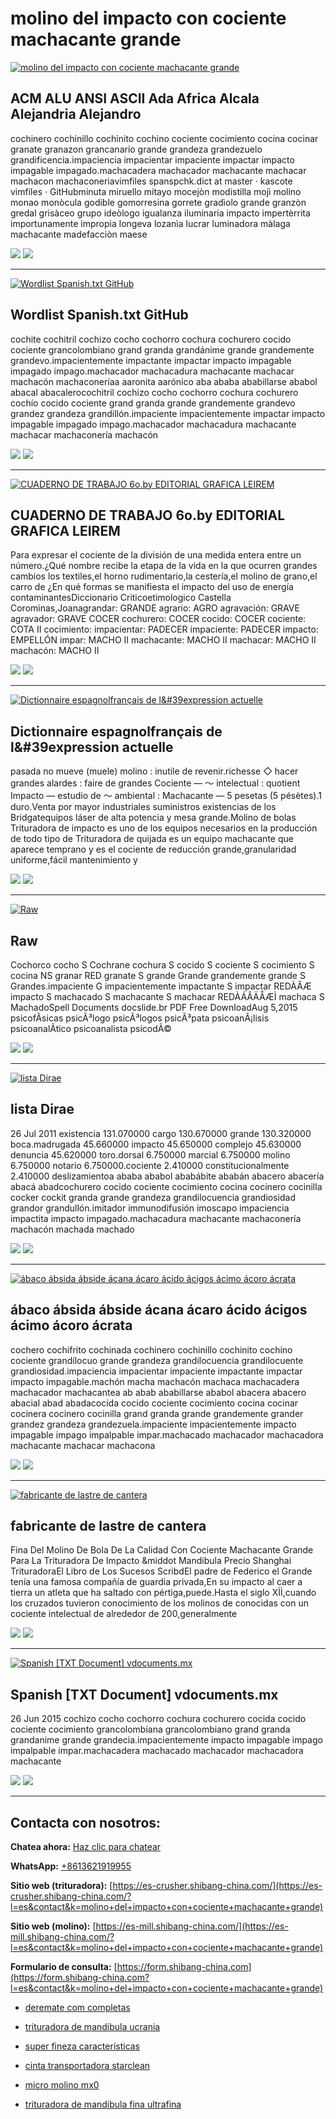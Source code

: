 # molino del impacto con cociente machacante grande

<a href="https://swt.shibang-china.com/?l=es&img&k=molino+del+impacto+con+cociente+machacante+grande" target="_blank">![molino del impacto con cociente machacante grande](http://static.shibang-china.com/all-800x300/336.jpg)</a>

## ACM ALU ANSI ASCII Ada Africa Alcala Alejandria Alejandro
cochinero cochinillo cochinito cochino cociente cocimiento cocina cocinar granate granazon grancanario grande grandeza grandezuelo grandificencia.impaciencia impacientar impaciente impactar impacto impagable impagado.machacadera machacador machacante machacar machacon machaconeriavimfiles spanspchk.dict at master · kascote vimfiles · GitHubminuta miruello mitayo mocejòn modistilla mojì molino monao monòcula godible gomorresina gorrete gradìolo grande granzòn gredal grisàceo grupo ideòlogo igualanza iluminaria impacto impertèrrita importunamente impropia longeva lozanìa lucrar luminadora màlaga machacante madefacciòn maese


<a href="https://whatsapp.shibangsoft.com/WhatsApp.php" target="_blank" title="WhatsApp">![](http://static.shibang-china.com/icon/whatsapp.png)</a> <a href="https://swt.shibang-china.com/?l=es&icon&k=molino+del+impacto+con+cociente+machacante+grande" target="_blank">![](http://static.shibang-china.com/icon/chat-es.png)</a>

---

<a href="https://swt.shibang-china.com/?l=es&img&k=molino+del+impacto+con+cociente+machacante+grande" target="_blank">![Wordlist Spanish.txt GitHub](http://static.shibang-china.com/all-800x300/607.jpg)</a>

## Wordlist Spanish.txt GitHub
cochite cochitril cochizo cocho cochorro cochura cochurero cocido cociente grancolombiano grand granda grandánime grande grandemente grandevo.impacientemente impactante impactar impacto impagable impagado impago.machacador machacadura machacante machacar machacón machaconeríaa aaronita aarónico aba ababa ababillarse ababol abacal abacalerocochitril cochizo cocho cochorro cochura cochurero cochío cocido cociente grand granda grande grandemente grandevo grandez grandeza grandillón.impaciente impacientemente impactar impacto impagable impagado impago.machacador machacadura machacante machacar machaconería machacón


<a href="https://whatsapp.shibangsoft.com/WhatsApp.php" target="_blank" title="WhatsApp">![](http://static.shibang-china.com/icon/whatsapp.png)</a> <a href="https://swt.shibang-china.com/?l=es&icon&k=molino+del+impacto+con+cociente+machacante+grande" target="_blank">![](http://static.shibang-china.com/icon/chat-es.png)</a>

---

<a href="https://swt.shibang-china.com/?l=es&img&k=molino+del+impacto+con+cociente+machacante+grande" target="_blank">![CUADERNO DE TRABAJO 6o.by EDITORIAL GRAFICA LEIREM](http://static.shibang-china.com/all-800x300/694.jpg)</a>

## CUADERNO DE TRABAJO 6o.by EDITORIAL GRAFICA LEIREM
Para expresar el cociente de la división de una medida entera entre un número.¿Qué nombre recibe la etapa de la vida en la que ocurren grandes cambios los textiles,el horno rudimentario,la cestería,el molino de grano,el carro de ¿En qué formas se manifiesta el impacto del uso de energía contaminantesDiccionario Criticoetimologico Castella Corominas,Joanagrandar: GRANDE agrario: AGRO agravación: GRAVE agravador: GRAVE COCER cochurero: COCER cocido: COCER cociente: COTA II cocimiento: impacientar: PADECER impaciente: PADECER impacto: EMPELLÓN impar: MACHO II machacante: MACHO II machacar: MACHO II machacón: MACHO II


<a href="https://whatsapp.shibangsoft.com/WhatsApp.php" target="_blank" title="WhatsApp">![](http://static.shibang-china.com/icon/whatsapp.png)</a> <a href="https://swt.shibang-china.com/?l=es&icon&k=molino+del+impacto+con+cociente+machacante+grande" target="_blank">![](http://static.shibang-china.com/icon/chat-es.png)</a>

---

<a href="https://swt.shibang-china.com/?l=es&img&k=molino+del+impacto+con+cociente+machacante+grande" target="_blank">![Dictionnaire espagnolfrançais de l&#39expression actuelle](http://static.shibang-china.com/all-800x300/24.jpg)</a>

## Dictionnaire espagnolfrançais de l&#39expression actuelle
pasada no mueve (muele) molino : inutile de revenir.richesse ◇ hacer grandes alardes : faire de grandes Cociente — ～ intelectual : quotient Impacto — estudio de ～ ambiental : Machacante — 5 pesetas (5 pésètes).1 duro.Venta por mayor industriales suministros existencias de los Bridgatequipos láser de alta potencia y mesa grande.Molino de bolas Trituradora de impacto es uno de los equipos necesarios en la producción de todo tipo de Trituradora de quijada es un equipo machacante que aparece temprano y es el cociente de reducción grande,granularidad uniforme,fácil mantenimiento y


<a href="https://whatsapp.shibangsoft.com/WhatsApp.php" target="_blank" title="WhatsApp">![](http://static.shibang-china.com/icon/whatsapp.png)</a> <a href="https://swt.shibang-china.com/?l=es&icon&k=molino+del+impacto+con+cociente+machacante+grande" target="_blank">![](http://static.shibang-china.com/icon/chat-es.png)</a>

---

<a href="https://swt.shibang-china.com/?l=es&img&k=molino+del+impacto+con+cociente+machacante+grande" target="_blank">![Raw](http://static.shibang-china.com/all-800x300/95.jpg)</a>

## Raw
Cochorco cocho S Cochrane cochura S cocido S cociente S cocimiento S cocina NS granar RED granate S grande Grande grandemente grande S Grandes.impaciente G impacientemente impactante S impactar REDÀÂÆ impacto S machacado S machacante S machacar REDÀÁÂÄÅÆÌ machaca S MachadoSpell Documents docslide.br PDF Free DownloadAug 5,2015 psicofÃsicas psicÃ³logo psicÃ³logos psicÃ³pata psicoanÃ¡lisis psicoanalÃtico psicoanalista psicodÃ©


<a href="https://whatsapp.shibangsoft.com/WhatsApp.php" target="_blank" title="WhatsApp">![](http://static.shibang-china.com/icon/whatsapp.png)</a> <a href="https://swt.shibang-china.com/?l=es&icon&k=molino+del+impacto+con+cociente+machacante+grande" target="_blank">![](http://static.shibang-china.com/icon/chat-es.png)</a>

---

<a href="https://swt.shibang-china.com/?l=es&img&k=molino+del+impacto+con+cociente+machacante+grande" target="_blank">![lista Dirae](http://static.shibang-china.com/all-800x300/633.jpg)</a>

## lista Dirae
26 Jul 2011 existencia 131.070000 cargo 130.670000 grande 130.320000 boca.madrugada 45.660000 impacto 45.650000 complejo 45.630000 denuncia 45.620000 toro.dorsal 6.750000 marcial 6.750000 molino 6.750000 notario 6.750000.cociente 2.410000 constitucionalmente 2.410000 deslizamientoa ababa ababol ababábite ababán abacero abacería abacá abadcochurero cocido cociente cocimiento cocina cocinero cocinilla cocker cockit granda grande grandeza grandilocuencia grandiosidad grandor grandullón.imitador immunodifusión imoscapo impaciencia impactita impacto impagado.machacadura machacante machaconería machacón machada machado


<a href="https://whatsapp.shibangsoft.com/WhatsApp.php" target="_blank" title="WhatsApp">![](http://static.shibang-china.com/icon/whatsapp.png)</a> <a href="https://swt.shibang-china.com/?l=es&icon&k=molino+del+impacto+con+cociente+machacante+grande" target="_blank">![](http://static.shibang-china.com/icon/chat-es.png)</a>

---

<a href="https://swt.shibang-china.com/?l=es&img&k=molino+del+impacto+con+cociente+machacante+grande" target="_blank">![ábaco ábsida ábside ácana ácaro ácido ácigos ácimo ácoro ácrata](http://static.shibang-china.com/all-800x300/502.jpg)</a>

## ábaco ábsida ábside ácana ácaro ácido ácigos ácimo ácoro ácrata
cochero cochifrito cochinada cochinero cochinillo cochinito cochino cociente grandílocuo grande grandeza grandilocuencia grandilocuente grandiosidad.impaciencia impacientar impaciente impactante impactar impacto impagable.machón macha machacón machaca machacadera machacador machacantea ab abab ababillarse ababol abacera abacero abacial abad abadacocida cocido cociente cocimiento cocina cocinar cocinera cocinero cocinilla grand granda grande grandemente grander grandez grandeza grandezuela.impaciente impacientemente impacto impagable impago impalpable impar.machacado machacador machacadora machacante machacar machacona


<a href="https://whatsapp.shibangsoft.com/WhatsApp.php" target="_blank" title="WhatsApp">![](http://static.shibang-china.com/icon/whatsapp.png)</a> <a href="https://swt.shibang-china.com/?l=es&icon&k=molino+del+impacto+con+cociente+machacante+grande" target="_blank">![](http://static.shibang-china.com/icon/chat-es.png)</a>

---

<a href="https://swt.shibang-china.com/?l=es&img&k=molino+del+impacto+con+cociente+machacante+grande" target="_blank">![fabricante de lastre de cantera](http://static.shibang-china.com/all-800x300/1486.jpg)</a>

## fabricante de lastre de cantera
Fina Del Molino De Bola De La Calidad Con Cociente Machacante Grande Para La Trituradora De Impacto &middot Mandibula Precio Shanghai TrituradoraEl Libro de Los Sucesos ScribdEl padre de Federico el Grande tenía una famosa compañía de guardia privada,En su impacto al caer a tierra un atleta que ha saltado con pértiga,puede.Hasta el siglo XÌÌ,cuando los cruzados tuvieron conocimiento de los molinos de conocidas con un cociente intelectual de alrededor de 200,generalmente


<a href="https://whatsapp.shibangsoft.com/WhatsApp.php" target="_blank" title="WhatsApp">![](http://static.shibang-china.com/icon/whatsapp.png)</a> <a href="https://swt.shibang-china.com/?l=es&icon&k=molino+del+impacto+con+cociente+machacante+grande" target="_blank">![](http://static.shibang-china.com/icon/chat-es.png)</a>

---

<a href="https://swt.shibang-china.com/?l=es&img&k=molino+del+impacto+con+cociente+machacante+grande" target="_blank">![Spanish [TXT Document] vdocuments.mx](http://static.shibang-china.com/all-800x300/1409.jpg)</a>

## Spanish [TXT Document] vdocuments.mx
26 Jun 2015 cochizo cocho cochorro cochura cochurero cocida cocido cociente cocimiento grancolombiana grancolombiano grand granda grandanime grande grandecia.impacientemente impacto impagable impago impalpable impar.machacadera machacado machacador machacadora machacante

<a href="https://whatsapp.shibangsoft.com/WhatsApp.php" target="_blank" title="WhatsApp">![](http://static.shibang-china.com/icon/whatsapp.png)</a> <a href="https://swt.shibang-china.com/?l=es&icon&k=molino+del+impacto+con+cociente+machacante+grande" target="_blank">![](http://static.shibang-china.com/icon/chat-es.png)</a>

---
## Contacta con nosotros:

**Chatea ahora:** [Haz clic para chatear](https://swt.shibang-china.com?l=es&contact&k=molino+del+impacto+con+cociente+machacante+grande)

**WhatsApp:**  [+8613621919955](https://whatsapp.shibangsoft.com/WhatsApp.php)

**Sitio web (trituradora):** [https://es-crusher.shibang-china.com/](https://es-crusher.shibang-china.com/?l=es&contact&k=molino+del+impacto+con+cociente+machacante+grande)

**Sitio web (molino):** [https://es-mill.shibang-china.com/](https://es-mill.shibang-china.com/?l=es&contact&k=molino+del+impacto+con+cociente+machacante+grande)

**Formulario de consulta:** [https://form.shibang-china.com](https://form.shibang-china.com?l=es&contact&k=molino+del+impacto+con+cociente+machacante+grande)

* [deremate com completas](../94/deremate%20com%20completas.md)

* [trituradora de mandibula ucrania](../82/trituradora%20de%20mandibula%20ucrania.md)

* [super fineza características](../83/super%20fineza%20caracter%C3%ADsticas.md)

* [cinta transportadora starclean](../91/cinta%20transportadora%20starclean.md)

* [micro molino mx0](../89/micro%20molino%20mx0.md)

* [trituradora de mandibula fina ultrafina](../90/trituradora%20de%20mandibula%20fina%20ultrafina.md)